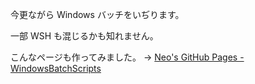 今更ながら Windows バッチをいぢります。

一部 WSH も混じるかも知れません。

こんなページも作ってみました。 → [Neo's GitHub Pages - WindowsBatchScripts](http://neos21github.github.io/WindowsBatchScripts/)